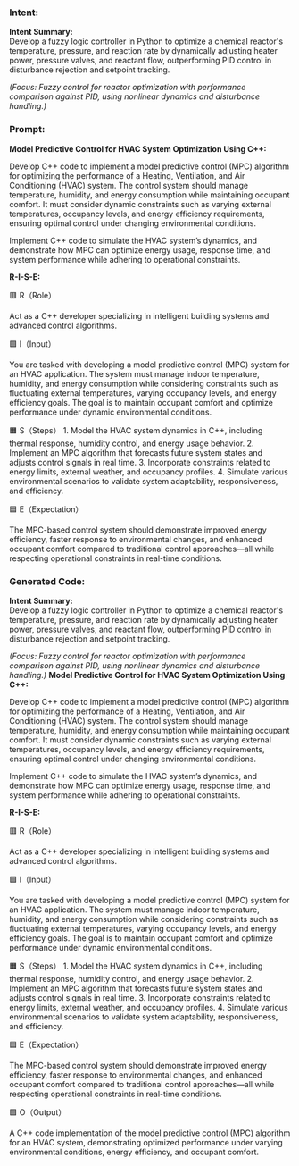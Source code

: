 ### Intent:
**Intent Summary:**  
Develop a fuzzy logic controller in Python to optimize a chemical reactor's temperature, pressure, and reaction rate by dynamically adjusting heater power, pressure valves, and reactant flow, outperforming PID control in disturbance rejection and setpoint tracking.  

*(Focus: Fuzzy control for reactor optimization with performance comparison against PID, using nonlinear dynamics and disturbance handling.)*

### Prompt:
**Model Predictive Control for HVAC System Optimization Using C++:**

Develop C++ code to implement a model predictive control (MPC) algorithm for optimizing the performance of a Heating, Ventilation, and Air Conditioning (HVAC) system. The control system should manage temperature, humidity, and energy consumption while maintaining occupant comfort. It must consider dynamic constraints such as varying external temperatures, occupancy levels, and energy efficiency requirements, ensuring optimal control under changing environmental conditions.

Implement C++ code to simulate the HVAC system’s dynamics, and demonstrate how MPC can optimize energy usage, response time, and system performance while adhering to operational constraints.

**R-I-S-E:**

🟥 R（Role）

Act as a C++ developer specializing in intelligent building systems and advanced control algorithms.

🟩 I（Input）

You are tasked with developing a model predictive control (MPC) system for an HVAC application. The system must manage indoor temperature, humidity, and energy consumption while considering constraints such as fluctuating external temperatures, varying occupancy levels, and energy efficiency goals. The goal is to maintain occupant comfort and optimize performance under dynamic environmental conditions.

🟧 S（Steps）
	1.	Model the HVAC system dynamics in C++, including thermal response, humidity control, and energy usage behavior.
	2.	Implement an MPC algorithm that forecasts future system states and adjusts control signals in real time.
	3.	Incorporate constraints related to energy limits, external weather, and occupancy profiles.
	4.	Simulate various environmental scenarios to validate system adaptability, responsiveness, and efficiency.

🟦 E（Expectation）

The MPC-based control system should demonstrate improved energy efficiency, faster response to environmental changes, and enhanced occupant comfort compared to traditional control approaches—all while respecting operational constraints in real-time conditions.

### Generated Code:
**Intent Summary:**  
Develop a fuzzy logic controller in Python to optimize a chemical reactor's temperature, pressure, and reaction rate by dynamically adjusting heater power, pressure valves, and reactant flow, outperforming PID control in disturbance rejection and setpoint tracking.  

*(Focus: Fuzzy control for reactor optimization with performance comparison against PID, using nonlinear dynamics and disturbance handling.)*
**Model Predictive Control for HVAC System Optimization Using C++:**

Develop C++ code to implement a model predictive control (MPC) algorithm for optimizing the performance of a Heating, Ventilation, and Air Conditioning (HVAC) system. The control system should manage temperature, humidity, and energy consumption while maintaining occupant comfort. It must consider dynamic constraints such as varying external temperatures, occupancy levels, and energy efficiency requirements, ensuring optimal control under changing environmental conditions.

Implement C++ code to simulate the HVAC system’s dynamics, and demonstrate how MPC can optimize energy usage, response time, and system performance while adhering to operational constraints.

**R-I-S-E:**

🟥 R（Role）

Act as a C++ developer specializing in intelligent building systems and advanced control algorithms.

🟩 I（Input）

You are tasked with developing a model predictive control (MPC) system for an HVAC application. The system must manage indoor temperature, humidity, and energy consumption while considering constraints such as fluctuating external temperatures, varying occupancy levels, and energy efficiency goals. The goal is to maintain occupant comfort and optimize performance under dynamic environmental conditions.

🟧 S（Steps）
	1.	Model the HVAC system dynamics in C++, including thermal response, humidity control, and energy usage behavior.
	2.	Implement an MPC algorithm that forecasts future system states and adjusts control signals in real time.
	3.	Incorporate constraints related to energy limits, external weather, and occupancy profiles.
	4.	Simulate various environmental scenarios to validate system adaptability, responsiveness, and efficiency.

🟦 E（Expectation）

The MPC-based control system should demonstrate improved energy efficiency, faster response to environmental changes, and enhanced occupant comfort compared to traditional control approaches—all while respecting operational constraints in real-time conditions.

🟩 O（Output）

A C++ code implementation of the model predictive control (MPC) algorithm for an HVAC system, demonstrating optimized performance under varying environmental conditions, energy efficiency, and occupant comfort.
